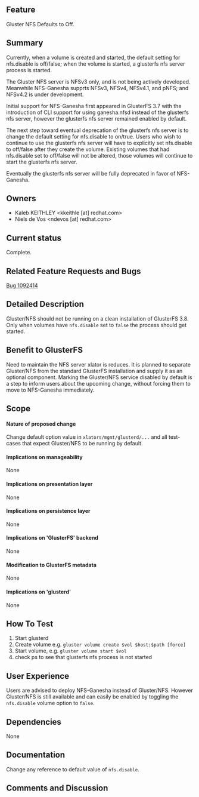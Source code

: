 Feature
-------

Gluster NFS Defaults to Off.

Summary
-------

Currently, when a volume is created and started, the default setting for nfs.disable 
is off/false; when the volume is started, a glusterfs nfs server process is started.

The Gluster NFS server is NFSv3 only, and is not being actively developed. Meanwhile
NFS-Ganesha supprts NFSv3, NFSv4, NFSv4.1, and pNFS; and NFSv4.2 is under development.

Initial support for NFS-Ganesha first appeared in GlusterFS 3.7 with the introduction
of CLI support for using ganesha.nfsd instead of the glusterfs nfs server, however
the glusterfs nfs server remained enabled by default.

The next step toward eventual deprecation of the glusterfs nfs server is to change the
default setting for nfs.disable to on/true. Users who wish to continue to use the
glusterfs nfs server will have to explicitly set nfs.disable to off/false after they
create the volume. Existing volumes that had nfs.disable set to off/false will not be
altered, those volumes will continue to start the glusterfs nfs server.

Eventually the glusterfs nfs server will be fully deprecated in favor of NFS-Ganesha.

Owners
------

* Kaleb KEITHLEY <kkeithle [at] redhat.com>
* Niels de Vos <ndevos [at] redhat.com>

Current status
--------------

Complete.

Related Feature Requests and Bugs
---------------------------------

[Bug 1092414](https://bugzilla.redhat.com/1092414)

Detailed Description
--------------------

Gluster/NFS should not be running on a clean installation of GlusterFS 3.8.
Only when volumes have `nfs.disable` set to `false` the process should get
started.

Benefit to GlusterFS
--------------------

Need to maintain the NFS server xlator is reduces. It is planned to separate
Gluster/NFS from the standard GlusterFS installation and supply it as an
optional component. Marking the Gluster/NFS service disabled by default is a
step to inform users about the upcoming change, without forcing them to move to
NFS-Ganesha immediately.


Scope
-----

#### Nature of proposed change

Change default option value in `xlators/mgmt/glusterd/...` and all test-cases
that expect Gluster/NFS to be running by default.

#### Implications on manageability

None

#### Implications on presentation layer

None

#### Implications on persistence layer

None

#### Implications on 'GlusterFS' backend

None

#### Modification to GlusterFS metadata

None

#### Implications on 'glusterd'

None

How To Test
-----------

1. Start glusterd
2. Create volume e.g. `gluster volume create $vol $host:$path [force]`
3. Start volume, e.g. `gluster volume start $vol`
4. check ps to see that glusterfs nfs process is not started

User Experience
---------------

Users are advised to deploy NFS-Ganesha instead of Gluster/NFS. However
Gluster/NFS is still available and can easily be enabled by toggling the
`nfs.disable` volume option to `false`.

Dependencies
------------

None

Documentation
-------------

Change any reference to default value of `nfs.disable`.

Comments and Discussion
-----------------------

